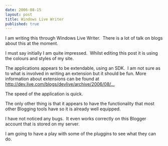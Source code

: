 ```yaml
---
date: 2006-08-15
layout: post
title: Windows Live Writer
published: true
---
```

<p>I am writing this through Windows Live Writer.  There is a lot of talk on blogs about this at the moment.</p> <p>I must say initially I am quite impressed.  Whilst editing this post it is using the colours and styles of my site.</p> <p>The applications appears to be extendable, using an SDK.  I am not sure as to what is involved in writing an extension but it should be fun. More information about extensions can be found at <a href="http://dev.live.com/blogs/devlive/archive/2006/08/14/44.aspx">http://dev.live.com/blogs/devlive/archive/2006/08/...</a></p> <p>The speed of the application is quick.</p> <p>The only other thing is that it appears to have the functionality that most other Blogging tools have so it is already well equipped. </p> <p>I have not noticed any bugs.  It even works correctly on this Blogger account that is stored on my server.  </p> <p>I am going to have a play with some of the pluggins to see what they can do.</p><div class="blogger-post-footer"><img class="posterous_download_image" src="https://blogger.googleusercontent.com/tracker/8109338-115566852722566751?l=www.kinlan.co.uk%2Findex.html" height="1" alt="" width="1" /></div>

